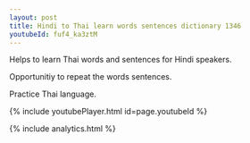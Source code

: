 ```yaml
---
layout: post
title: Hindi to Thai learn words sentences dictionary 1346 
youtubeId: fuf4_ka3ztM
---
```

 
 
Helps to learn Thai words and sentences for Hindi speakers.

Opportunitiy to repeat the words sentences. 

Practice Thai language. 
 
{% include youtubePlayer.html id=page.youtubeId %}
 
 
{% include analytics.html %}